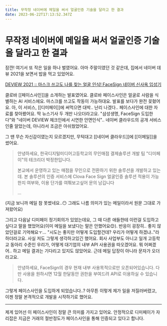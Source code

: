 ```yaml
---
title: 무작정 네이버에 메일을 써서 얼굴인증 기술을 달라고 한 결과
date: 2023-06-22T17:13:52.347Z
---
```


# 무작정 네이버에 메일을 써서 얼굴인증 기술을 달라고 한 결과

잠깐! 여기서 또 작은 일을 하나 벌였어요. 아마 주말이였던 것 같은데, 집에서 네이버 데뷰 2021을 보면서 밥을 먹고 있었어요.

[DEVIEW 2021 :: 마스크 쓰고도 나를 찾는 얼굴 인식! FaceSign 네이버 신사옥 입성기](https://deview.kr/2021/sessions/522)

클로바 [[페이스사인]]을 소개하는 발표였어요. 클로바 페이스사인은 얼굴로 사람을 식별하는 AI 서비스에요. 마스크를 쓰고도 작동이 가능하대요. 발표를 보다가 완전 꽂혔어요. 아, 이 서비스, [[디미페이]]에 써먹으면 대박.. 난리 나겠다.. 페이스사인에 대한 자료를 찾아봤어요. 딱 뉴스기사 두 개만 나오더라고요. "삼성생명, FaceSign 도입한다"와 "네이버 DEVIEW 체크인에서 시연한 안면인식".. 네이버 클라우드의 공개 서비스인줄 알았는데, 아니라서 조금은 아쉬웠었어요.

그 땐 무슨 자신감이였는지 모르겠지만, 무턱대고 [[네이버 클라우드]]에 [[이메일]]을 썼어요.

> 안녕하세요, 한국디지털미디어고등학교의 무인매점 결제솔루션 개발 팀 "디미페이"의 테크리더 박정한입니다.
>
> 본교에서 운영하고 있는 매점을 무인으로 전환하기 위한 솔루션을 개발하고 있는데. 본 솔루션의 인증 서비스에 Clova Face Sign 얼굴인증 솔루션 적용이 가능한지 여부와, 이용 단가를 여쭤보고싶어 문의 남깁니다
>
> …

(지금 보니까 메일 참 못썼네요..😶 그래도 나름 의미가 있는 메일이라서 원문 그대로 가져왔어요)

그리고 다음날 디미페이 정기회의가 있었는데요, 그 때 다른 애들한테 이런걸 도입하고싶다고 말을 했었어요(이미 메일을 보냈다는 말은 안했어요😊). 반응이 굉장히.. 좋지 않았던걸로 기억해요ㅜ… "시도는 좋지만 어떻게 도입할건데? 우리가 어떻게 하겠냐.."라 하더라고요. 사실 저도 그렇게 생각하고있긴 했어요. 회사 사업부도 아니고 일개 고등학교 동아리 수준인 우리가, 어떻게 대기업의 내부 API 사용권을 따오겠어요. 뭐 어쩌겠어.. 하고 메일 결과는 기다리고 있지도 않았어요. 근데 메일 답장이 아니라 문자가 오더라고요.

> 안녕하세요, FaceSign의 경우 현재 내부 사용목적으로만 오픈되어있습니다. 다만 사용을 원하시면 12월 한달동안 권한을 부여드려 API로 이용하실 수 있습니다.

그렇게 페이스사인을 도입하게 되었습니다..? 아무튼 이렇게 제가 일을 저질러버렸고, 이젠 정말 본격적으로 개발을 시작하기로 했어요.

---

제게 있어선 이 페이스사인이 정말 큰 의미를 가지고 있어요. 안정적으로 디미페이가 자리잡은 지금은 거래의 절반정도가 페이스사인을 통해 인증되고 있다고 합니다.
